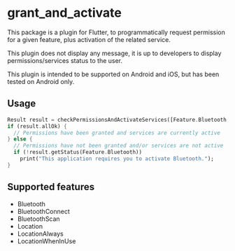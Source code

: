 # grant_and_activate

This package is a plugin for Flutter, to programmatically request permission for a given feature, 
plus activation of the related service.

This plugin does not display any message, it is up to developers to display permissions/services
status to the user.

This plugin is intended to be supported on Android and iOS, but has been tested on Android only.

## Usage

```dart
Result result = checkPermissionsAndActivateServices([Feature.Bluetooth, Feature.Location]);
if (result.allOk) {
  // Permissions have been granted and services are currently active
} else {
  // Permissions have not been granted and/or services are not active
  if (!result.getStatus(Feature.Bluetooth))
    print("This application requires you to activate Bluetooth.");
}
```

## Supported features

* Bluetooth
* BluetoothConnect
* BluetoothScan  
* Location
* LocationAlways
* LocationWhenInUse
